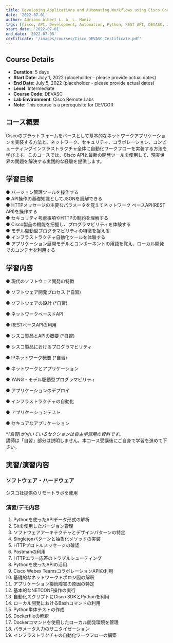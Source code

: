 ```yaml
---
title: Developing Applications and Automating Workflows using Cisco Core Platforms (DEVASC)
date: '2022-07-01'
author: Adriano Albert L. A. L. Muniz
tags: [Cisco, API, Development, Automation, Python, REST API, DEVASC, JSON, Git]
start_date: '2022-07-01'
end_date: '2022-07-05'
certificate: '/images/courses/Cisco DEVASC Certificate.pdf'
---
```



## Course Details
- **Duration**: 5 days
- **Start Date**: July 1, 2022 (placeholder - please provide actual dates)
- **End Date**: July 5, 2022 (placeholder - please provide actual dates)
- **Level**: Intermediate
- **Course Code**: DEVASC
- **Lab Environment**: Cisco Remote Labs
- **Note**: This course is a prerequisite for DEVCOR 

## コース概要
Ciscoのプラットフォームをベースとして基本的なネットワークアプリケーションを実装する方法と、ネットワーク、セキュリティ、コラボレーション、コンピューティングインフラストラクチャ全体に自動化ワークフローを実装する方法を学びます。このコースでは、Cisco APIと最新の開発ツールを使用して、現実世界の問題を解決する実践的な経験を提供します。

## 学習目標
● バージョン管理ツールを操作する  
● API操作の基礎知識としてJSONを読解できる  
● HTTPメッセージの主要なパラメータを覚えてネットワーク ベースAPI(REST API)を操作する  
● セキュリティ考慮事項やHTTPの制約を理解する  
● Cisco製品の機能を把握し、プログラマビリティを体験する  
● モデル駆動型プログラマビリティの特徴を捉える  
● インフラストラクチャ自動化ツールを体験する  
● アプリケーション展開モデルとコンポーネントの用語を覚え、ローカル開発でのコンテナを利用する

## 学習内容

● 現代のソフトウェア開発の特徴

● ソフトウェア開発プロセス (*自習)

● ソフトウェアの設計 (*自習)

● ネットワークベースドAPI

● RESTベースAPIの利用

● シスコ製品とAPIの概要 (*自習)

● シスコ製品におけるプログラマビリティ

● IPネットワーク概要 (*自習)

● ネットワークとアプリケーション

● YANG - モデル駆動型プログラマビリティ

● アプリケーションのデプロイ

● インフラストラクチャの自動化

● アプリケーションテスト

● セキュアなアプリケーション

**(*自習)が付いているセクションは自主学習用の資料です。**  
講師は「自習」部分は説明しません。本コース受講後にご自身で学習を進めて下さい。

## 実習/演習内容

### ソフトウェア・ハードウェア
シスコ社提供のリモートラボを使用

### 演習/デモ内容
1. Pythonを使ったAPIデータ形式の解析
2. Gitを使用したバージョン管理
3. ソフトウェアアーキテクチャとデザインパターンの特定
4. Singletonパターンと抽象化メソッドの実装
5. HTTPプロトルメッセージの確認
6. Postmanの利用
7. HTTPエラー応答のトラブルシューティング
8. Pythonを使ったAPIの活用
9. Cisco Webex TeamsコラボレーションAPIの利用
10. 基礎的なネットワークトポロジ図の解釈
11. アプリケーション接続障害の原因の特定
12. 基本的なNETCONF操作の実行
13. 自動化スクリプトにCisco SDKとPythonを利用
14. ローカル開発におけるBashコマンドの利用
15. Python単体テストの作成
16. Dockerfileの解釈
17. Dockerコマンドを使用したローカル開発環境を管理
18. パラメータ入力のサニタイゼーション
19. インフラストラクチャの自動化ワークフローの構築
